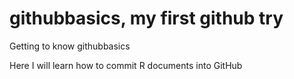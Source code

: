 # githubbasics, my first github try

Getting to know githubbasics

Here I will learn how to commit R documents into GitHub